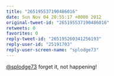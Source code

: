 ```yaml
---
title: "265195537190486016"
date: Sun Nov 04 20:55:17 +0000 2012
original-tweet-id: "265195537190486016"
retweets: 0
favorites: 0
reply-tweet-id: "265195260341256193"
reply-user-id: "25191703"
reply-user-screen-name: "splodge73"
---
```

<a href="https://twitter.com/splodge73">@splodge73</a> forget it, not happening!
